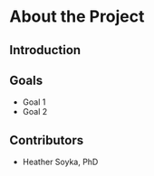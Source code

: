 # About the Project

## Introduction


## Goals
- Goal 1
- Goal 2

## Contributors
- Heather Soyka, PhD
